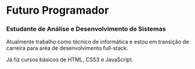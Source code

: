 # Futuro Programador
<h3>Estudante de Análise e Desenvolvimento de Sistemas</h3>

Atualmente trabalho como técnico de informática e estou em transição de carreira para aréa de desenvolvimento full-stack.
<p>Já fiz cursos básicos de HTML, CSS3 e JavaScript.</p>
